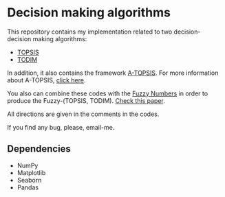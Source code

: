 # Decision making algorithms
This repository contains my implementation related to two decision-decision making algorithms:
* [TOPSIS](https://github.com/paaatcha/Decision-Making/tree/master/TOPSIS)
* [TODIM](https://github.com/paaatcha/Decision-Making/tree/master/TODIM)

In addition, it also contains the framework [A-TOPSIS](https://github.com/paaatcha/Decision-Making/tree/master/A-TOPSIS). For more information about A-TOPSIS, [click here](https://arxiv.org/abs/1610.06998).

You also can combine these codes with the [Fuzzy Numbers](http://github.com/paaatcha/fuzzy) in order to produce the Fuzzy-(TOPSIS, TODIM). [Check this paper](https://www.dropbox.com/s/6514yjd7py0hiyk/IF-TODIM%20An%20intuitionistic%20fuzzy%20TODIM%20to%20multi-criteria.pdf?dl=0).


All directions are given in the comments in the codes.

If you find any bug, please, email-me.

## Dependencies
* NumPy
* Matplotlib
* Seaborn
* Pandas
